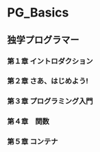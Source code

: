# PG_Basics
## 独学プログラマー
### 第１章 イントロダクション
### 第２章 さあ、はじめよう!
### 第３章 プログラミング入門
### 第４章　関数
### 第５章 コンテナ
